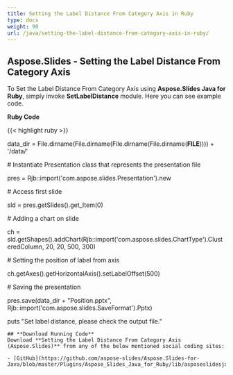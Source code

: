 ```yaml
---
title: Setting the Label Distance From Category Axis in Ruby
type: docs
weight: 90
url: /java/setting-the-label-distance-from-category-axis-in-ruby/
---
```


## **Aspose.Slides - Setting the Label Distance From Category Axis**
To Set the Label Distance From Category Axis using **Aspose.Slides Java for Ruby**, simply invoke **SetLabelDistance** module. Here you can see example code.

**Ruby Code**

{{< highlight ruby >}}

 data_dir = File.dirname(File.dirname(File.dirname(File.dirname(__FILE__)))) + '/data/'



\# Instantiate Presentation class that represents the presentation file

pres = Rjb::import('com.aspose.slides.Presentation').new

\# Access first slide

sld = pres.getSlides().get_Item(0)

\# Adding a chart on slide

ch = sld.getShapes().addChart(Rjb::import('com.aspose.slides.ChartType').ClusteredColumn, 20, 20, 500, 300)

\# Setting the position of label from axis

ch.getAxes().getHorizontalAxis().setLabelOffset(500)

\# Saving the presentation

pres.save(data_dir + "Position.pptx", Rjb::import('com.aspose.slides.SaveFormat').Pptx)

puts "Set label distance, please check the output file."

```
## **Download Running Code**
Download **Setting the Label Distance From Category Axis (Aspose.Slides)** from any of the below mentioned social coding sites:

- [GitHub](https://github.com/aspose-slides/Aspose.Slides-for-Java/blob/master/Plugins/Aspose_Slides_Java_for_Ruby/lib/asposeslidesjava/Charts/setlabeldistance.rb)
